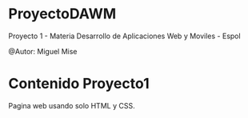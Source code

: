 # ProyectoDAWM
Proyecto 1 - Materia Desarrollo de Aplicaciones Web y Moviles - Espol

@Autor: Miguel Mise

# Contenido Proyecto1
Pagina web usando solo HTML y CSS.
